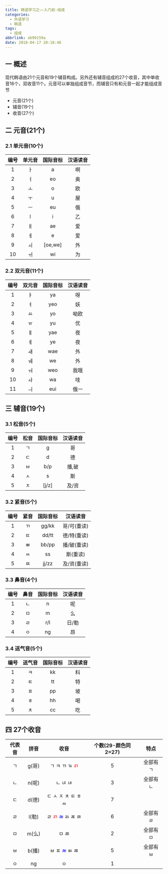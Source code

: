 ```yaml
---
title: 韩语学习之——入门前-组成
categories:
  - 外语学习
  - 韩语
tags:
  - 组成
abbrlink: ab99159a
date: 2018-04-17 20:18:48
---
```

## 一 概述

现代韩语由21个元音和19个辅音构成。另外还有辅音组成的27个收音，其中单收音16个，双收音11个。元音可以单独组成音节，而辅音只有和元音一起才能组成音节    

* 元音(21个)
* 辅音(19个)
* 收音(27个)

<!--more-->

## 二 元音(21个)

### 2.1 单元音(10个)

| 编号 | 单元音 | 国际音标 | 汉语读音 |
| :--: | :----: | :------: | :------: |
|  1   |   ㅏ   |    a     |    啊    |
|  2   |   ㅓ   |    eo    |    奥    |
|  3   |   ㅗ   |    o     |    欧    |
|  4   |   ㅜ   |    u     |    屋    |
|  5   |   ㅡ   |    eu    |    俄    |
|  6   |   l    |    i     |    乙    |
|  7   |   ㅐ   |    ae    |    爱    |
|  8   |   ㅔ   |    e     |    爱    |
|  9   |   ㅚ   | [oe,we]  |    外    |
|  10  |   ㅟ   |    wi    |    为    |

### 2.2 双元音(11个)

| 编号 | 双元音 | 国际音标 | 汉语读音 |
| :--: | :----: | :------: | :------: |
|  1   |   ㅑ   |    ya    |    呀    |
|  2   |   ㅕ   |   yeo    |    妖    |
|  3   |   ㅛ   |    yo    |   呦欧   |
|  4   |   ㅠ   |    yu    |    优    |
|  5   |   ㅒ   |   yae    |    夜    |
|  6   |   ㅖ   |    ye    |    夜    |
|  7   |   ㅙ   |   wae    |    外    |
|  8   |   ㅞ   |    we    |    外    |
|  9   |   ㅝ   |   weo    |   我哦   |
|  10  |   ㅘ   |    wa    |    哇    |
|  11  |   ㅢ   |   eui    |   俄一   |

## 三 辅音(19个)

### 3.1 松音(5个)

| 编号 | 松音 | 国际音标 | 汉语读音 |
| :--: | :--: | :------: | :------: |
|  1   |  ㄱ  |    g     |    哥    |
|  2   |  ㄷ  |    d     |    德    |
|  3   |  ㅂ  |   b/p    |  播,破   |
|  4   |  ㅅ  |    s     |    斯    |
|  5   |  ㅈ  |  [j/z]   |  及/资   |

### 3.2 紧音(5个)

| 编号 | 紧音 | 国际音标 |  汉语读音   |
| :--: | :--: | :------: | :---------: |
|  1   |  ㄲ  |  gg/kk   | 哥/可(重读) |
|  2   |  ㄸ  |  dd/tt   | 德/特(重读) |
|  3   |  ㅃ  |  bb/pp   | 播/破(重读) |
|  4   |  ㅆ  |    ss    |  斯(重读)   |
|  5   |  ㅉ  |  jj/zz   | 及/资(重读) |

### 3.3 鼻音(4个)

| 编号 | 鼻音 | 国际音标 | 汉语读音 |
| :--: | :--: | :------: | :------: |
|  1   |  ㄴ  |    n     |    呢    |
|  2   |  ㅁ  |    m     |    么    |
|  3   |  ㄹ  |   r/l    |  日/勒   |
|  4   |  ㅇ  |    ng    |    昂    |

### 3.4 送气音(5个)

| 编号 | 送气音 | 国际音标 | 汉语读音 |
| :--: | :----: | :------: | :------: |
|  1   |   ㅋ   |    kk    |    科    |
|  2   |   ㅌ   |    tt    |    特    |
|  3   |   ㅍ   |    pp    |    坡    |
|  4   |   ㅎ   |    hh    |    喝    |
|  5   |   ㅊ   |    cc    |    吃    |

## 四 27个收音

| 代表音 | 拼音  |                             收音                             | 个数(29-颜色同2=27) |   特点   |
| :----: | :---: | :----------------------------------------------------------: | :-----------------: | :------: |
|   ㄱ   | g(哥) |           ㄱ ㅋ ㄲ ㄳ <font color="red">ㄺ</font>            |          5          | 全部有ㄱ |
|   ㄴ   | n(呢) |                           ㄴ ㄵ ㄶ                           |          3          | 全部有ㄴ |
|   ㄷ   | d(德) |                     ㄷ ㅅ ㅈ ㅊ ㅌ ㅎ ㅆ                     |          7          |          |
|   ㄹ   | l(勒) | ㄹ <font color="red">ㄺ</font> <font color="blue">ㄼ</font> ㄽ ㄾ ㅀ |          6          | 全部有ㄹ |
|   ㅁ   | m(么) |                            ㅁ ㄻ                             |          2          | 全部有ㅁ |
|   ㅂ   | b(播) |           ㅂ ㅍ <font color="blue">ㄼ</font> ㅄ ㄿ           |          5          | 全部有ㅂ |
|   ㅇ   |  ng   |                              ㅇ                              |          1          |          |